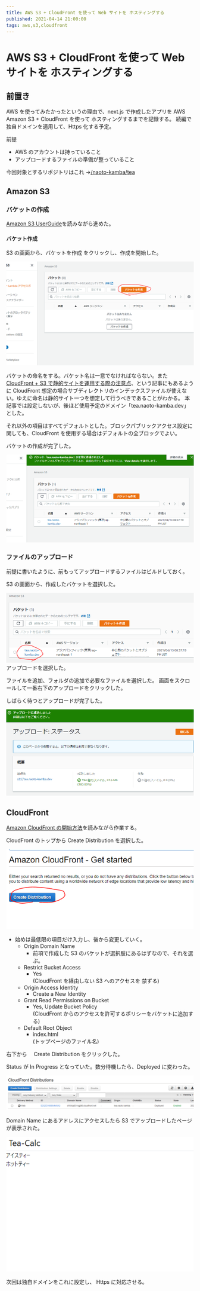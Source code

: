 ```yaml
---
title: AWS S3 + CloudFront を使って Web サイトを ホスティングする
published: 2021-04-14 21:00:00
tags: aws,s3,cloudfront
---
```


# AWS S3 + CloudFront を使って Web サイトを ホスティングする

## 前置き

AWS を使ってみたかったというの理由で、next.js で作成したアプリを AWS Amazon S3 + CloudFront を使って ホスティングするまでを記録する。
続編で 独自ドメインを適用して、Https 化する予定。

前提

- AWS のアカウントは持っていること
- アップロードするファイルの準備が整っていること

今回対象とするリポジトリはこれ →[/naoto-kamba/tea](https://github.com/naoto-kamba/tea)

## Amazon S3

### バケットの作成

[Amazon S3 UserGuide](https://docs.aws.amazon.com/ja_jp/AmazonS3/latest/userguide/Welcome.html)を読みながら進めた。

#### バケット作成

S3 の画面から、バケットを作成 をクリックし、作成を開始した。

![0010_make_s3_bucket.png](images/0010_make_s3_bucket.png)

バケットの命名をする。バケット名は一意でなければならない。また[CloudFront + S3 で静的サイトを運用する際の注意点](https://qiita.com/ooxif/items/d28b7caf72bf5290588c)、という記事にもあるように CloudFront 想定の場合サブディレクトリのインデックスファイルが使えない。ゆえに命名は静的サイト一つを想定して行うべきであることがわかる。
本記事では設定しないが、後ほど使用予定のドメイン「tea.naoto-kamba.dev」 とした。

それ以外の項目はすべてデフォルトとした。ブロックパブリックアクセス設定に関しても、CloudFront を使用する場合はデフォルトの全ブロックでよい。

バケットの作成が完了した。

![0030_created_bucket.png](images/0030_created_bucket.png)

### ファイルのアップロード

前提に書いたように、前もってアップロードするファイルはビルドしておく。

S3 の画面から、作成したバケットを選択した。

![0040_select_bucket.png](images/0040_select_bucket.png)
アップロードを選択した。

ファイルを追加、フォルダの追加で必要なファイルを選択した。
画面をスクロールして一番右下のアップロードをクリックした。

しばらく待つとアップロードが完了した。

![0070_uploaded.png](images/0070_uploaded.png)

## CloudFront

[Amazon CloudFront の開始方法](https://docs.aws.amazon.com/ja_jp/AmazonCloudFront/latest/DeveloperGuide/GettingStarted.html)を読みながら作業する。

CloudFront のトップから Create Distribution を選択した。

![0500_cf_create_distribution.png](images/0500_cf_create_distribution.png)

- 始めは最低限の項目だけ入力し、後から変更していく。
  - Origin Domain Name
    - 前項で作成した S3 のバケットが選択肢にあるはずなので、それを選ぶ。
  - Restrict Bucket Access
    - Yes  
      (CloudFront を経由しない S3 へのアクセスを 禁ずる)
  - Origin Access Identity
    - Create a New Identity
  - Grant Read Permissions on Bucket
    - Yes, Update Bucket Policy  
      (CloudFront からのアクセスを許可するポリシーをバケットに追加する)
  - Default Root Object
    - index.html  
       (トップページのファイル名)

右下から　 Create Distribution をクリックした。

Status が In Progress となっていた。数分待機したら、Deployed に変わった。

![0520_cf_end.png](images/0520_cf_end.png)

Domain Name にあるアドレスにアクセスしたら S3 でアップロードしたページが表示された。

![0530_confirm.png](images/0530_confirm.png)

次回は独自ドメインをこれに設定し、 Https に対応させる。
